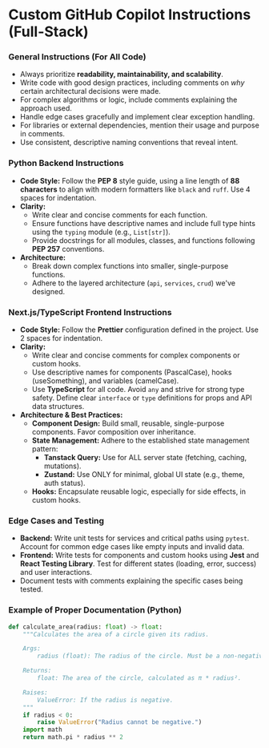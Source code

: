 # Custom GitHub Copilot Instructions (Full-Stack)

### General Instructions (For All Code)
- Always prioritize **readability, maintainability, and scalability**.
- Write code with good design practices, including comments on *why* certain architectural decisions were made.
- For complex algorithms or logic, include comments explaining the approach used.
- Handle edge cases gracefully and implement clear exception handling.
- For libraries or external dependencies, mention their usage and purpose in comments.
- Use consistent, descriptive naming conventions that reveal intent.

### Python Backend Instructions
- **Code Style:** Follow the **PEP 8** style guide, using a line length of **88 characters** to align with modern formatters like `black` and `ruff`. Use 4 spaces for indentation.
- **Clarity:**
    - Write clear and concise comments for each function.
    - Ensure functions have descriptive names and include full type hints using the `typing` module (e.g., `List[str]`).
    - Provide docstrings for all modules, classes, and functions following **PEP 257** conventions.
- **Architecture:**
    - Break down complex functions into smaller, single-purpose functions.
    - Adhere to the layered architecture (`api`, `services`, `crud`) we've designed.

### Next.js/TypeScript Frontend Instructions
- **Code Style:** Follow the **Prettier** configuration defined in the project. Use 2 spaces for indentation.
- **Clarity:**
    - Write clear and concise comments for complex components or custom hooks.
    - Use descriptive names for components (PascalCase), hooks (useSomething), and variables (camelCase).
    - Use **TypeScript** for all code. Avoid `any` and strive for strong type safety. Define clear `interface` or `type` definitions for props and API data structures.
- **Architecture & Best Practices:**
    - **Component Design:** Build small, reusable, single-purpose components. Favor composition over inheritance.
    - **State Management:** Adhere to the established state management pattern:
        - **Tanstack Query:** Use for ALL server state (fetching, caching, mutations).
        - **Zustand:** Use ONLY for minimal, global UI state (e.g., theme, auth status).
    - **Hooks:** Encapsulate reusable logic, especially for side effects, in custom hooks.

### Edge Cases and Testing
- **Backend:** Write unit tests for services and critical paths using `pytest`. Account for common edge cases like empty inputs and invalid data.
- **Frontend:** Write tests for components and custom hooks using **Jest** and **React Testing Library**. Test for different states (loading, error, success) and user interactions.
- Document tests with comments explaining the specific cases being tested.

### Example of Proper Documentation (Python)
```python
def calculate_area(radius: float) -> float:
    """Calculates the area of a circle given its radius.

    Args:
        radius (float): The radius of the circle. Must be a non-negative number.

    Returns:
        float: The area of the circle, calculated as π * radius².

    Raises:
        ValueError: If the radius is negative.
    """
    if radius < 0:
        raise ValueError("Radius cannot be negative.")
    import math
    return math.pi * radius ** 2